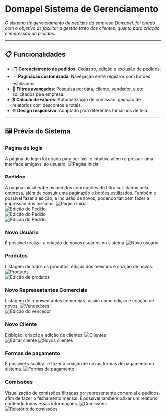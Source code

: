 # **Domapel Sistema de Gerenciamento**

*O sistema de gerenciamento de pedidos da empresa Domapel, foi criado com o objetivo de facilitar a gestão tanto dos clientes, quanto para criação e impressão de pedidos.*

---

## **📋 Funcionalidades**
- 🗂 **Gerenciamento de pedidos**: Cadastro, edição e exclusão de pedidos.
- 📈 **Paginação customizada**: Navegação entre registros com botões estilizados.
- 📑 **Filtros avançados**: Pesquisa por data, cliente, vendedor, e etc solicitados pela empresa.
- 💲 **Cálculo de valores**: Automatização de comissão, geração de relatórios com descontos e totais.
- 🌐 **Design responsivo**: Adaptado para diferentes tamanhos de tela.

---

## **🖼️ Prévia do Sistema**

### **Página de login**
A página de login foi criada para ser facil e intuitiva além de possuir uma interface amigável ao usuário.
![Página Inicial](Assets/Login.png)  

### **Pedidos**  
A página inicial exibe os pedidos com opções de filtro solicitados pela empresa, além de possuir uma paginação e botões estilizados. Também é possível fazer a edição, e inclusão de novos, podendo também fazer a impressão dos mesmos.
![Página Inicial](Assets/Pedidos.png)  
![Edição do Pedido](Assets/EdicaoPedido.png)  
![Edição do Pedido](Assets/DeletarPedido.png)  
![Edição do Pedido](Assets/ImpressaoPedido.png)

### **Novo Usuário**
É possível realizar a criação de novos usuários no sistema.
![Novo usuario](Assets/NovoUsuario.png)  

### **Produtos**
Listagem de todos os produtos, edição dos mesmos e criação de novos.
![Produtos](Assets/Produtos.png)  
![Edição de produtos](Assets/NovoProduto.png)  

### **Novo Representantes Comerciais**
Listagem de representantes comerciais, assim como edição e criação de novos.
![Vendedores](Assets/Vendedores.png)  
![Edição do vendedor](Assets/NovoVendedor.png)  

### **Novo Cliente**
Exibição, criação e edição de clientes.
![Clientes](Assets/Clientes.png)  
![Editar cliente](Assets/EditarCliente.png) 
![Novos clientes](Assets/NovoCliente.png)  

### **Formas de pagamento**
É possível visualizar e fazer a criação de novas formas de pagamento no sistema.
![Formas de pagamento](Assets/FormasPagamento.png)  

### **Comissões**  
Visualização de comissões filtradas por representante comercial e pedidos, afim de fazer o fechamento mensal. É possível também baixar um relátorio contendo todas essas informações.
![Comissões](Assets/Comissoes.png)  
![Relatório de comissões](Assets/RelatorioComissoes.png)
